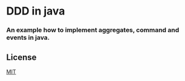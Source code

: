 # DDD in java

### An example how to implement aggregates, command and events in java.

## License
[MIT](./license.txt)
